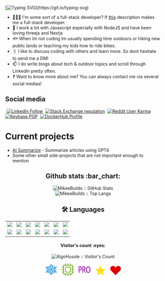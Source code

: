 [![Typing SVG](https://readme-typing-svg.demolab.com?font=Fira+Code&size=37&duration=2000&pause=2000&color=07D8FF&center=true&vCenter=true&multiline=true&width=900&height=200&lines=%F0%9F%91%8B+GM!+I'm+Mike;Thanks+for+checking+out+my+GitHub+page!;%E2%AD%90+Any+questions+you+may+have;Feel+free+to+get+in+touch+with+me!)](https://git.io/typing-svg)


- 🧑🏾‍💻 I'm some sort of a full-stack developer? If [this](https://www.w3schools.com/whatis/whatis_fullstack.asp) description makes me a full-stack developer.
- 🌱 I work a lot with Javascript especially with NodeJS and have been loving threejs and Nextjs
- 🐟 When Im not coding Im usually spending time outdoors or hiking new public lands or teaching my kids how to ride bikes.
- 🖇️ I like to discuss coding with others and learn more. So dont hesitate to send me a DM!
- 📫 I do write blogs about tech & outdoor topics and scroll through LinkedIn pretty often.
- ❓ Want to know more about me? You can always contact me via several social medias!

## Social media


‎‎ [![LinkedIn Follow](https://img.shields.io/badge/LinkedIn-0077B5?style=for-the-badge&logo=linkedin&logoColor=white)](https://www.linkedin.com/in/michael-ludlow-51b3b2257/)
‎‎ [![Stack Exchange reputation](https://img.shields.io/stackexchange/stackoverflow/r/12418331?color=%23F48024&label=Stack%20overflow&style=for-the-badge&logo=stackoverflow&logoColor=ffffff)](https://stackoverflow.com/users/21367496/algo)
‎‎ [![Reddit User Karma](https://img.shields.io/reddit/user-karma/combined/AlgoHussle?label=Reddit&style=for-the-badge&logo=reddit&logoColor=ffffff)](https://www.reddit.com/user/AlgoHussle)  
‎‎ [![Keybase PGP](https://img.shields.io/keybase/pgp/algohussle?label=Keybase&logo=keybase&logoColor=ffffff&style=for-the-badge)](https://keybase.io/algohussle)
‎‎ [![DockerHub Profile](https://img.shields.io/badge/DockerHub-mikeebuilds-informational?style=for-the-badge&logo=docker&logoColor=ffffff)](https://hub.docker.com/u/mikeebuilds)
‎‎ 


# Current projects
- [AI Summarize](https://ai-summarize-psi.vercel.app/) - Summarize articles using GPT4
- Some other small side-projects that are not important enough to mention




<h2 align="center">Github stats :bar_chart:</h2>

<div align="center" style="display: flex; flex-direction: column; align-items: center;">
  <img src="https://github-readme-stats.vercel.app/api?username=MikeeBuilds&show_icons=true&theme=transparent" alt="MikeeBuilds :: GitHub Stats">
  <img src="https://github-readme-stats.vercel.app/api/top-langs?username=MikeeBuilds&show_icons=true&locale=en&theme=chartreuse-dark" alt="MikeeBuilds :: Top Langs">
</div>









<p align="center">
  <h2 align="center">🛠️ Languages </h2>
  <table align="center">
    <tr>
      <td align="center"><a href="https://skillicons.dev"><img src="https://skillicons.dev/icons?i=python"></a></td>
      <td align="center"><a href="https://skillicons.dev"><img src="https://skillicons.dev/icons?i=typescript"></a></td>
      <td align="center"><a href="https://skillicons.dev"><img src="https://skillicons.dev/icons?i=javascript"></a></td>
      <td align="center"><a href="https://skillicons.dev"><img src="https://skillicons.dev/icons?i=react"></a></td>
      <td align="center"><a href="https://skillicons.dev"><img src="https://skillicons.dev/icons?i=nodejs"></a></td>
      <td align="center"><a href="https://skillicons.dev"><img src="https://skillicons.dev/icons?i=html"></a></td>
      <td align="center"><a href="https://skillicons.dev"><img src="https://skillicons.dev/icons?i=css"></a></td>
    </tr>
    <tr>
      <td align="center"><a href="https://skillicons.dev"><img src="https://skillicons.dev/icons?i=express"></a></td>
      <td align="center"><a href="https://skillicons.dev"><img src="https://skillicons.dev/icons?i=discord"></a></td>
      <td align="center"><a href="https://skillicons.dev"><img src="https://skillicons.dev/icons?i=twitter"></a></td>
      <td align="center"><a href="https://skillicons.dev"><img src="https://skillicons.dev/icons?i=next"></a></td>
      <td align="center"><a href="https://skillicons.dev"><img src="https://skillicons.dev/icons?i=tailwind"></a></td>
      <td align="center"><a href="https://skillicons.dev"><img src="https://skillicons.dev/icons?i=firebase"></a></td>
      <td align="center"><a href="https://skillicons.dev"><img src="https://skillicons.dev/icons?i=stackoverflow"></a></td>
    </tr>
  </table>
</p>









<h4 align="center">Visitor's count :eyes:</h4>
<p align="center"><img src="https://profile-counter.glitch.me/{AlgoHussle}/count.svg" alt="AlgoHussle :: Visitor's Count" /></p>

<p align="center"><a href='https://archiveprogram.github.com/'><img src='https://raw.githubusercontent.com/acervenky/animated-github-badges/master/assets/acbadge.gif' width='40' height='40'></a> <a href='https://docs.github.com/en/developers'><img src='https://raw.githubusercontent.com/acervenky/animated-github-badges/master/assets/devbadge.gif' width='40' height='40'></a> <a href='https://github.com/pricing'><img src='https://raw.githubusercontent.com/acervenky/animated-github-badges/master/assets/pro.gif' width='40' height='40'></a> <a href='https://stars.github.com/'><img src='https://raw.githubusercontent.com/acervenky/animated-github-badges/master/assets/starbadge.gif' width='35' height='35'></a> <a href='https://docs.github.com/en/github/supporting-the-open-source-community-with-github-sponsors'><img src='https://raw.githubusercontent.com/acervenky/animated-github-badges/master/assets/sponsorbadge.gif' width='35' height='35'></a></p>
